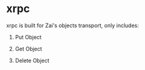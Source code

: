 # xrpc

xrpc is built for Zai's objects transport, only includes:

1. Put Object

2. Get Object

3. Delete Object

